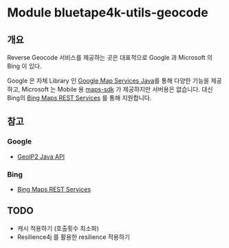 # Module bluetape4k-utils-geocode

## 개요

Reverse Geocode 서비스를 제공하는 곳은 대표적으로 Google 과 Microsoft 의 Bing 이 있다.

Google 은 자체 Library 인
[Google Map Services Java](https://github.com/googlemaps/google-maps-services-java)를 통해 다양한 기능을 제공하고,
Microsoft 는 Mobile 용 [maps-sdk](https://learn.microsoft.com/en-us/bingmaps/sdk-native/) 가 제공하지만 서버용은 없습니다. 대신
Bing의 [Bing Maps REST Services](https://learn.microsoft.com/en-us/bingmaps/rest-services/) 를 통해 지원합니다.

## 참고

### Google

* [GeoIP2 Java API](https://maxmind.github.io/GeoIP2-java/)

### Bing

* [Bing Maps REST Services](https://learn.microsoft.com/en-us/bingmaps/rest-services/)

## TODO

- 캐시 적용하기 (호출횟수 최소화)
- Resilience4j 를 활용한 resilience 적용하기
